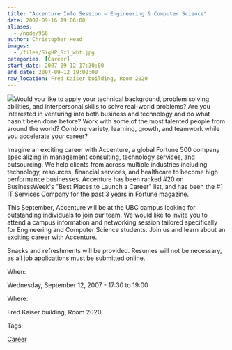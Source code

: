 ```yaml
---
title: "Accenture Info Session – Engineering & Computer Science"
date: 2007-09-16 19:06:00
aliases:
  - /node/966
author: Christopher Head
images:
  - /files/SigHP_Sz1_wht.jpg
categories: [Career]
start_date: 2007-09-12 17:30:00
end_date: 2007-09-12 19:00:00
raw_location: Fred Kaiser building, Room 2020
---
```


![](/files/SigHP_Sz1_wht.jpg)Would you like to apply your technical background, problem solving abilities, and interpersonal skills to solve real-world problems? Are you interested in venturing into both business and technology and do what hasn't been done before? Work with some of the most talented people from around the world? Combine variety, learning, growth, and teamwork while you accelerate your career?

Imagine an exciting career with Accenture, a global Fortune 500 company specializing in management consulting, technology services, and outsourcing. We help clients from across multiple industries including technology, resources, financial services, and healthcare to become high performance businesses. Accenture has been ranked #20 on BusinessWeek's "Best Places to Launch a Career" list, and has been the #1 IT Services Company for the past 3 years in Fortune magazine.

This September, Accenture will be at the UBC campus looking for outstanding individuals to join our team. We would like to invite you to attend a campus information and networking session tailored specifically for Engineering and Computer Science students. Join us and learn about an exciting career with Accenture.

Snacks and refreshments will be provided. Resumes will not be necessary, as all job applications must be submitted online.

When:

Wednesday, September 12, 2007 - 17:30 to 19:00

Where:

Fred Kaiser building, Room 2020

Tags:

[Career](/career)
